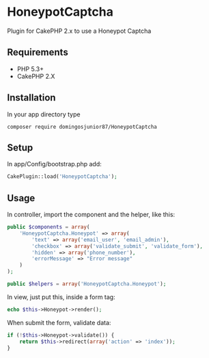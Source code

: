 # HoneypotCaptcha
Plugin for CakePHP 2.x to use a Honeypot Captcha

## Requirements
* PHP 5.3+
* CakePHP 2.X

## Installation
In your app directory type

```
composer require domingosjunior87/HoneypotCaptcha
```

## Setup
In app/Config/bootstrap.php add:

```php
CakePlugin::load('HoneypotCaptcha');
```

## Usage
In controller, import the component and the helper, like this:

```php
public $components = array(
    'HoneypotCaptcha.Honeypot' => array(
        'text' => array('email_user', 'email_admin'),
        'checkbox' => array('validate_submit', 'validate_form'),
		'hidden' => array('phone_number'),
        'errorMessage' => "Error message"
    )
);

public $helpers = array('HoneypotCaptcha.Honeypot');
```

In view, just put this, inside a form tag:

```php
echo $this->Honeypot->render();
```

When submit the form, validate data:

```php
if (!$this->Honeypot->validate()) {
	return $this->redirect(array('action' => 'index'));
}
```
